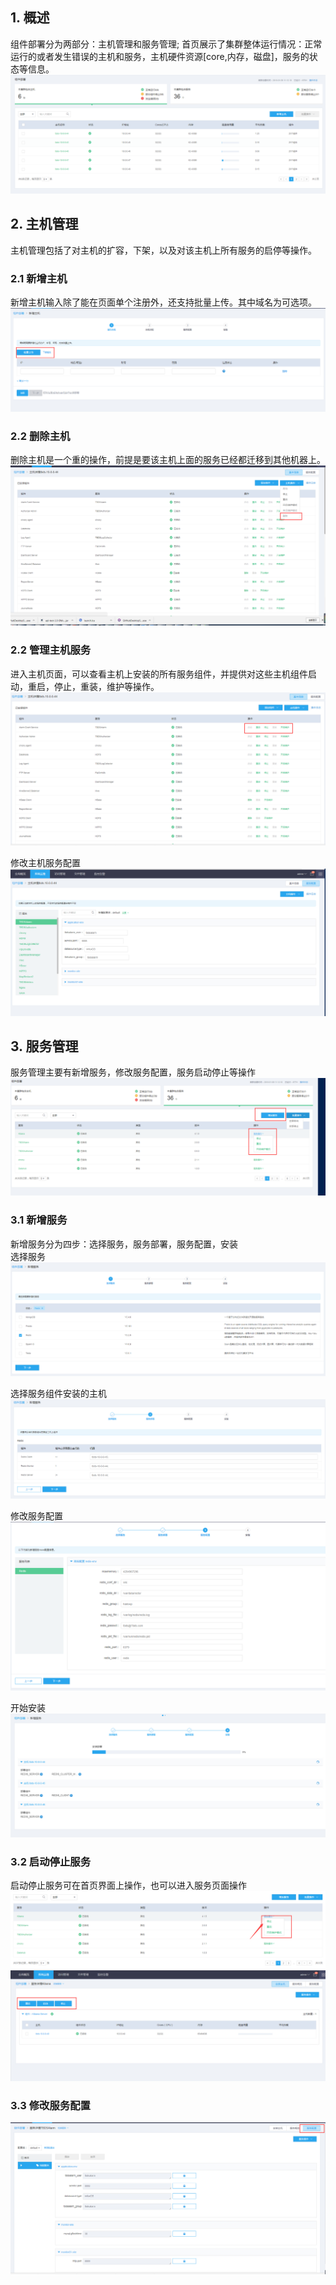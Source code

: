 ## 1. 概述
组件部署分为两部分：主机管理和服务管理; 首页展示了集群整体运行情况：正常运行的或者发生错误的主机和服务，主机硬件资源[core,内存，磁盘]，服务的状态等信息。
![](./img/首页.png)

## 2. 主机管理
主机管理包括了对主机的扩容，下架，以及对该主机上所有服务的启停等操作。

### 2.1 新增主机
新增主机输入除了能在页面单个注册外，还支持批量上传。其中域名为可选项。
![](./img/新增主机-1.png)

### 2.2 删除主机
删除主机是一个重的操作，前提是要该主机上面的服务已经都迁移到其他机器上。
![](./img/删除主机.png)

### 2.2 管理主机服务
进入主机页面，可以查看主机上安装的所有服务组件，并提供对这些主机组件启动，重启，停止，重装，维护等操作。
![](./img/主机服务管理.png)

修改主机服务配置
![](./img/修改主机服务配置.png)

## 3. 服务管理
服务管理主要有新增服务，修改服务配置，服务启动停止等操作
![](./img/服务管理.png)

### 3.1 新增服务
新增服务分为四步：选择服务，服务部署，服务配置，安装<br>
选择服务
![](./img/新增服务-1.png)

选择服务组件安装的主机
![](./img/新增服务2.png)

修改服务配置
![](./img/新增服务3.png)

开始安装
![](./img/新增服务4.png)

### 3.2 启动停止服务
启动停止服务可在首页界面上操作，也可以进入服务页面操作
![](./img/启动停止服务.png)
![](./img/启动停止服务2.png)

### 3.3 修改服务配置
![](./img/修改服务配置.png)

